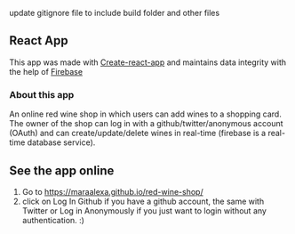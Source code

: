 update gitignore file to include build folder and other files

## React App
This app was made with [Create-react-app](https://github.com/facebookincubator/create-react-app) and maintains data integrity with the help of [Firebase](https://firebase.google.com/)

### About this app
An online red wine shop in which users can add wines to a shopping card.
The owner of the shop can log in with a github/twitter/anonymous account (OAuth) and can create/update/delete wines in real-time (firebase is a real-time database service).

## See the app online
1. Go to https://maraalexa.github.io/red-wine-shop/
2. click on Log In Github if you have a github account, the same with Twitter or Log in Anonymously if you just want to login without any authentication. :)
